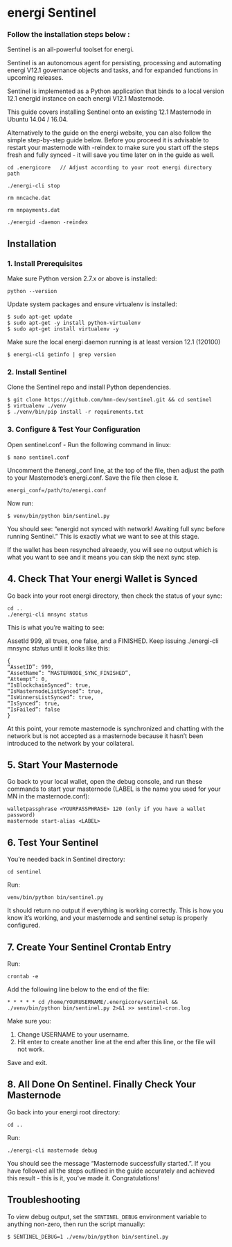 # energi Sentinel

### Follow the installation steps below : 


Sentinel is an all-powerful toolset for energi.

Sentinel is an autonomous agent for persisting, processing and automating energi V12.1 governance objects and tasks, and for expanded functions in upcoming releases.

Sentinel is implemented as a Python application that binds to a local version 12.1 energid instance on each energi V12.1 Masternode.

This guide covers installing Sentinel onto an existing 12.1 Masternode in Ubuntu 14.04 / 16.04.

Alternatively to the guide on the energi website, you can also follow the simple step-by-step guide below. Before you proceed it is advisable to restart your masternode with -reindex to make sure you start off the steps fresh and fully synced - it will save you time later on in the guide as well.


    cd .energicore   // Adjust according to your root energi directory path

    ./energi-cli stop

    rm mncache.dat

    rm mnpayments.dat

    ./energid -daemon -reindex



## Installation

### 1. Install Prerequisites

Make sure Python version 2.7.x or above is installed:

    python --version

Update system packages and ensure virtualenv is installed:

    $ sudo apt-get update
    $ sudo apt-get -y install python-virtualenv
    $ sudo apt-get install virtualenv -y

Make sure the local energi daemon running is at least version 12.1 (120100)

    $ energi-cli getinfo | grep version

### 2. Install Sentinel

Clone the Sentinel repo and install Python dependencies.

    $ git clone https://github.com/hmn-dev/sentinel.git && cd sentinel
    $ virtualenv ./venv
    $ ./venv/bin/pip install -r requirements.txt


### 3. Configure & Test Your Configuration

Open sentinel.conf - Run the following command in linux:

    $ nano sentinel.conf

Uncomment the #energi_conf line, at the top of the file, then adjust the path to your Masternode’s energi.conf. Save the file then close it.

    energi_conf=/path/to/energi.conf

Now run:

    $ venv/bin/python bin/sentinel.py

You should see: “energid not synced with network! Awaiting full sync before running Sentinel.”
This is exactly what we want to see at this stage.

If the wallet has been resynched alreaedy, you will see no output which is what you want to see and it means you can skip the next sync step.


## 4. Check That Your energi Wallet is Synced 

Go back into your root energi directory, then check the status of your sync:

    cd .. 
    ./energi-cli mnsync status


This is what you’re waiting to see:

AssetId 999, all trues, one false, and a FINISHED. Keep issuing ./energi-cli mnsync status until it looks like this:


    {
    “AssetID”: 999,
    “AssetName”: “MASTERNODE_SYNC_FINISHED”,
    “Attempt”: 0,
    “IsBlockchainSynced”: true,
    “IsMasternodeListSynced”: true,
    “IsWinnersListSynced”: true,
    “IsSynced”: true,
    “IsFailed”: false
    }
    
At this point, your remote masternode is synchronized and chatting with the network but is not accepted as a masternode because it hasn’t been introduced to the network by your collateral.


## 5. Start Your Masternode

 Go back to your local wallet, open the debug console, and run these commands to start your masternode (LABEL is the name you used for your MN in the masternode.conf):

    walletpassphrase <YOURPASSPHRASE> 120 (only if you have a wallet password)
    masternode start-alias <LABEL>


## 6. Test Your Sentinel

You’re needed back in Sentinel directory:

    cd sentinel

Run:

    venv/bin/python bin/sentinel.py

It should return no output if everything is working correctly. This is how you know it’s working, and your masternode and sentinel setup is properly configured.

## 7. Create Your Sentinel Crontab Entry

Run:

    crontab -e

Add the following line below to the end of the file:

    * * * * * cd /home/YOURUSERNAME/.energicore/sentinel && ./venv/bin/python bin/sentinel.py 2>&1 >> sentinel-cron.log
    

Make sure you:

1) Change USERNAME to your username.
2) Hit enter to create another line at the end after this line, or the file will not work.

Save and exit.

## 8. All Done On Sentinel. Finally Check Your Masternode

Go back into your energi root directory:

    cd ..

Run:

    ./energi-cli masternode debug

You should see the message “Masternode successfully started.”. If you have followed all the steps outlined in the guide accurately and achieved this result - this is it, you've made it. Congratulations!

## Troubleshooting

To view debug output, set the `SENTINEL_DEBUG` environment variable to anything non-zero, then run the script manually:

    $ SENTINEL_DEBUG=1 ./venv/bin/python bin/sentinel.py

